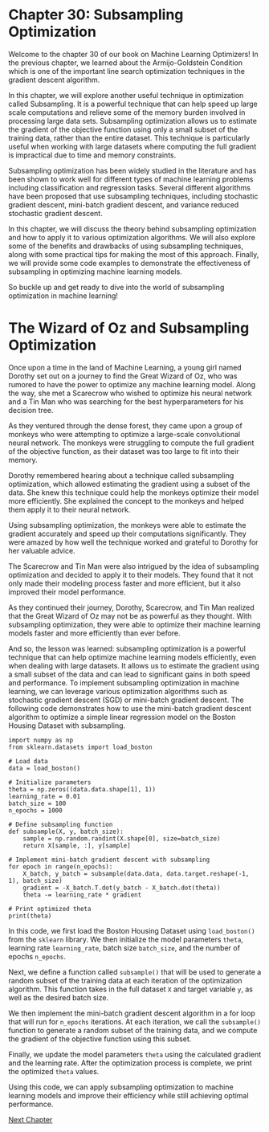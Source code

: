 # Chapter 30: Subsampling Optimization

Welcome to the chapter 30 of our book on Machine Learning Optimizers! In the previous chapter, we learned about the Armijo-Goldstein Condition which is one of the important line search optimization techniques in the gradient descent algorithm. 

In this chapter, we will explore another useful technique in optimization called Subsampling. It is a powerful technique that can help speed up large scale computations and relieve some of the memory burden involved in processing large data sets. Subsampling optimization allows us to estimate the gradient of the objective function using only a small subset of the training data, rather than the entire dataset. This technique is particularly useful when working with large datasets where computing the full gradient is impractical due to time and memory constraints.

Subsampling optimization has been widely studied in the literature and has been shown to work well for different types of machine learning problems including classification and regression tasks. Several different algorithms have been proposed that use subsampling techniques, including stochastic gradient descent, mini-batch gradient descent, and variance reduced stochastic gradient descent.

In this chapter, we will discuss the theory behind subsampling optimization and how to apply it to various optimization algorithms. We will also explore some of the benefits and drawbacks of using subsampling techniques, along with some practical tips for making the most of this approach. Finally, we will provide some code examples to demonstrate the effectiveness of subsampling in optimizing machine learning models.

So buckle up and get ready to dive into the world of subsampling optimization in machine learning!
# The Wizard of Oz and Subsampling Optimization

Once upon a time in the land of Machine Learning, a young girl named Dorothy set out on a journey to find the Great Wizard of Oz, who was rumored to have the power to optimize any machine learning model. Along the way, she met a Scarecrow who wished to optimize his neural network and a Tin Man who was searching for the best hyperparameters for his decision tree.

As they ventured through the dense forest, they came upon a group of monkeys who were attempting to optimize a large-scale convolutional neural network. The monkeys were struggling to compute the full gradient of the objective function, as their dataset was too large to fit into their memory.

Dorothy remembered hearing about a technique called subsampling optimization, which allowed estimating the gradient using a subset of the data. She knew this technique could help the monkeys optimize their model more efficiently. She explained the concept to the monkeys and helped them apply it to their neural network.

Using subsampling optimization, the monkeys were able to estimate the gradient accurately and speed up their computations significantly. They were amazed by how well the technique worked and grateful to Dorothy for her valuable advice.

The Scarecrow and Tin Man were also intrigued by the idea of subsampling optimization and decided to apply it to their models. They found that it not only made their modeling process faster and more efficient, but it also improved their model performance.

As they continued their journey, Dorothy, Scarecrow, and Tin Man realized that the Great Wizard of Oz may not be as powerful as they thought. With subsampling optimization, they were able to optimize their machine learning models faster and more efficiently than ever before.

And so, the lesson was learned: subsampling optimization is a powerful technique that can help optimize machine learning models efficiently, even when dealing with large datasets. It allows us to estimate the gradient using a small subset of the data and can lead to significant gains in both speed and performance.
To implement subsampling optimization in machine learning, we can leverage various optimization algorithms such as stochastic gradient descent (SGD) or mini-batch gradient descent. The following code demonstrates how to use the mini-batch gradient descent algorithm to optimize a simple linear regression model on the Boston Housing Dataset with subsampling.

```
import numpy as np
from sklearn.datasets import load_boston

# Load data
data = load_boston()

# Initialize parameters
theta = np.zeros((data.data.shape[1], 1))
learning_rate = 0.01
batch_size = 100
n_epochs = 1000

# Define subsampling function
def subsample(X, y, batch_size):
    sample = np.random.randint(X.shape[0], size=batch_size)
    return X[sample, :], y[sample]

# Implement mini-batch gradient descent with subsampling
for epoch in range(n_epochs):
    X_batch, y_batch = subsample(data.data, data.target.reshape(-1, 1), batch_size)
    gradient = -X_batch.T.dot(y_batch - X_batch.dot(theta))
    theta -= learning_rate * gradient

# Print optimized theta
print(theta)
```

In this code, we first load the Boston Housing Dataset using `load_boston()` from the `sklearn` library. We then initialize the model parameters `theta`, learning rate `learning_rate`, batch size `batch_size`, and the number of epochs `n_epochs`.

Next, we define a function called `subsample()` that will be used to generate a random subset of the training data at each iteration of the optimization algorithm. This function takes in the full dataset `X` and target variable `y`, as well as the desired batch size.

We then implement the mini-batch gradient descent algorithm in a for loop that will run for `n_epochs` iterations. At each iteration, we call the `subsample()` function to generate a random subset of the training data, and we compute the gradient of the objective function using this subset.

Finally, we update the model parameters `theta` using the calculated gradient and the learning rate. After the optimization process is complete, we print the optimized `theta` values.

Using this code, we can apply subsampling optimization to machine learning models and improve their efficiency while still achieving optimal performance.


[Next Chapter](31_Chapter31.md)